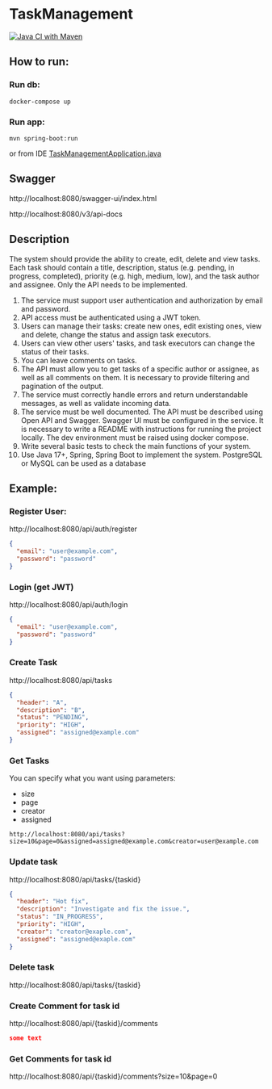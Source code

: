 # TaskManagement

[![Java CI with Maven](https://github.com/mizarion/TaskManagement/actions/workflows/maven.yml/badge.svg)](https://github.com/mizarion/TaskManagement/actions/workflows/maven.yml)

## How to run:

### Run db:

```shell
docker-compose up
```

### Run app:

```shell
mvn spring-boot:run
```

or from IDE [TaskManagementApplication.java](src%2Fmain%2Fjava%2Fcom%2Fmizarion%2Ftaskmanagement%2FTaskManagementApplication.java)


## Swagger

http://localhost:8080/swagger-ui/index.html

http://localhost:8080/v3/api-docs

## Description

The system should provide the ability to create, edit, delete and view tasks.
Each task should contain a title, description, status (e.g. pending, in progress, completed),
priority (e.g. high, medium, low), and the task author and assignee.
Only the API needs to be implemented.

1. The service must support user authentication and authorization by email and password.
2. API access must be authenticated using a JWT token.
3. Users can manage their tasks: create new ones, edit existing ones, view and delete, change the status and assign task
   executors.
4. Users can view other users' tasks, and task executors can change the status of their tasks.
5. You can leave comments on tasks.
6. The API must allow you to get tasks of a specific author or assignee, as well as all comments on them. It is
   necessary to provide filtering and pagination of the output.
7. The service must correctly handle errors and return understandable messages, as well as validate incoming data.
8. The service must be well documented. The API must be described using Open API and Swagger. Swagger UI must be
   configured in the service. It is necessary to write a README with instructions for running the project locally. The
   dev environment must be raised using docker compose.
9. Write several basic tests to check the main functions of your system.
10. Use Java 17+, Spring, Spring Boot to implement the system. PostgreSQL or MySQL can be used as a database

## Example:

### Register User:

http://localhost:8080/api/auth/register

```json
{
  "email": "user@example.com",
  "password": "password"
}
```

### Login (get JWT)

http://localhost:8080/api/auth/login

```json
{
  "email": "user@example.com",
  "password": "password"
}
```

### Create Task

http://localhost:8080/api/tasks

```json
{
  "header": "A",
  "description": "B",
  "status": "PENDING",
  "priority": "HIGH",
  "assigned": "assigned@example.com"
}
```

### Get Tasks

You can specify what you want using parameters:

* size
* page
* creator
* assigned

```http request
http://localhost:8080/api/tasks?size=10&page=0&assigned=assigned@example.com&creator=user@example.com
```

### Update task

http://localhost:8080/api/tasks/{taskid}

```json
{
  "header": "Hot fix",
  "description": "Investigate and fix the issue.",
  "status": "IN_PROGRESS",
  "priority": "HIGH",
  "creator": "creator@exaple.com",
  "assigned": "assigned@exaple.com"
}
```

### Delete task

http://localhost:8080/api/tasks/{taskid}

### Create Comment for task id

http://localhost:8080/api/{taskid}/comments

```json
some text
```

### Get Comments for task id

http://localhost:8080/api/{taskid}/comments?size=10&page=0



